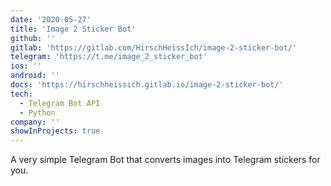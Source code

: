 ```yaml
---
date: '2020-05-27'
title: 'Image 2 Sticker Bot'
github: ''
gitlab: 'https://gitlab.com/HirschHeissIch/image-2-sticker-bot/'
telegram: 'https://t.me/image_2_sticker_bot'
ios: ''
android: ''
docs: 'https://hirschheissich.gitlab.io/image-2-sticker-bot/'
tech:
  - Telegram Bot API
  - Python
company: ''
showInProjects: true
---
```


A very simple Telegram Bot that converts images into Telegram stickers for you.
